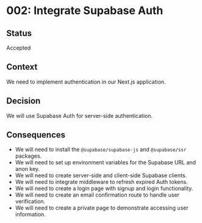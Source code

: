 # 002: Integrate Supabase Auth

## Status

Accepted

## Context

We need to implement authentication in our Next.js application.

## Decision

We will use Supabase Auth for server-side authentication.

## Consequences

*   We will need to install the `@supabase/supabase-js` and `@supabase/ssr` packages.
*   We will need to set up environment variables for the Supabase URL and anon key.
*   We will need to create server-side and client-side Supabase clients.
*   We will need to integrate middleware to refresh expired Auth tokens.
*   We will need to create a login page with signup and login functionality.
*   We will need to create an email confirmation route to handle user verification.
*   We will need to create a private page to demonstrate accessing user information.
